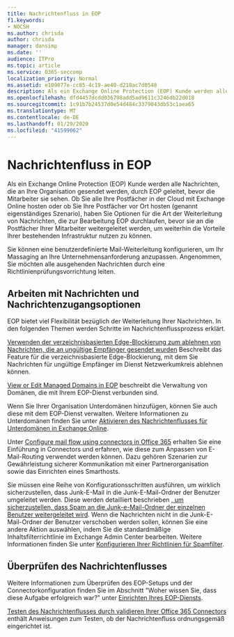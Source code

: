 ```yaml
---
title: Nachrichtenfluss in EOP
f1.keywords:
- NOCSH
ms.author: chrisda
author: chrisda
manager: dansimp
ms.date: ''
audience: ITPro
ms.topic: article
ms.service: O365-seccomp
localization_priority: Normal
ms.assetid: e109077e-cc85-4c19-ae40-d218ac7d0548
description: Als ein Exchange Online Protection (EOP) Kunde werden alle Nachrichten, die an Ihre Organisation gesendet werden, durch EOP geleitet, bevor die Mitarbeiter sie sehen. Ob Sie alle Ihre Postfächer in der Cloud mit Exchange Online hosten oder ob Sie Ihre Postfächer vor Ort hosten (genannt eigenständiges Szenario), haben Sie Optionen für die Art der Weiterleitung von Nachrichten, die zur Bearbeitung EOP durchlaufen, bevor sie an die Postfächer Ihrer Mitarbeiter weitergeleitet werden, um weiterhin die Vorteile Ihrer bestehenden Infrastruktur nutzen zu können.
ms.openlocfilehash: dfd4457dcdd036798add5ad9611c3246db22d018
ms.sourcegitcommit: 1c91b7b24537d0e54d484c3379043db53c1aea65
ms.translationtype: MT
ms.contentlocale: de-DE
ms.lasthandoff: 01/29/2020
ms.locfileid: "41599062"
---
```

# <a name="mail-flow-in-eop"></a>Nachrichtenfluss in EOP

Als ein Exchange Online Protection (EOP) Kunde werden alle Nachrichten, die an Ihre Organisation gesendet werden, durch EOP geleitet, bevor die Mitarbeiter sie sehen. Ob Sie alle Ihre Postfächer in der Cloud mit Exchange Online hosten oder ob Sie Ihre Postfächer vor Ort hosten (genannt eigenständiges Szenario), haben Sie Optionen für die Art der Weiterleitung von Nachrichten, die zur Bearbeitung EOP durchlaufen, bevor sie an die Postfächer Ihrer Mitarbeiter weitergeleitet werden, um weiterhin die Vorteile Ihrer bestehenden Infrastruktur nutzen zu können.

Sie können eine benutzerdefinierte Mail-Weiterleitung konfigurieren, um Ihr Massaging an Ihre Unternehmensanforderung anzupassen. Angenommen, Sie möchten alle ausgehenden Nachrichten durch eine Richtlinienprüfungsvorrichtung leiten.

## <a name="working-with-messages-and-message-access-options"></a>Arbeiten mit Nachrichten und Nachrichtenzugangsoptionen

EOP bietet viel Flexibilität bezüglich der Weiterleitung Ihrer Nachrichten. In den folgenden Themen werden Schritte im Nachrichtenflussprozess erklärt.

[Verwenden der verzeichnisbasierten Edge-Blockierung zum ablehnen von Nachrichten, die an ungültige Empfänger gesendet wurden](https://docs.microsoft.com/exchange/mail-flow-best-practices/use-directory-based-edge-blocking) Beschreibt das Feature für die verzeichnisbasierte Edge-Blockierung, mit dem Sie Nachrichten für ungültige Empfänger im Dienst Netzwerkumkreis ablehnen können.

[View or Edit Managed Domains in EOP](https://docs.microsoft.com/exchange/mail-flow-best-practices/manage-accepted-domains/manage-accepted-domains) beschreibt die Verwaltung von Domänen, die mit Ihrem EOP-Dienst verbunden sind.

Wenn Sie Ihrer Organisation Unterdomänen hinzufügen, können Sie auch diese mit dem EOP-Dienst verwalten. Weitere Informationen zu Unterdomänen finden Sie unter [Aktivieren des Nachrichtenflusses für Unterdomänen in Exchange Online](https://docs.microsoft.com/exchange/mail-flow-best-practices/manage-accepted-domains/enable-mail-flow-for-subdomains).

Unter [Configure mail flow using connectors in Office 365](https://docs.microsoft.com/exchange/mail-flow-best-practices/use-connectors-to-configure-mail-flow/use-connectors-to-configure-mail-flow) erhalten Sie eine Einführung in Connectors und erfahren, wie diese zum Anpassen von E-Mail-Routing verwendet werden können. Dazu gehören Szenarien zur Gewährleistung sicherer Kommunikation mit einer Partnerorganisation sowie das Einrichten eines Smarthosts.

Sie müssen eine Reihe von Konfigurationsschritten ausführen, um wirklich sicherzustellen, dass Junk-E-Mail in die Junk-E-Mail-Ordner der Benutzer umgeleitet werden. Diese werden detailliert beschrieben [, um sicherzustellen, dass Spam an die Junk-e-Mail-Ordner der einzelnen Benutzer weitergeleitet wird](ensure-that-spam-is-routed-to-each-user-s-junk-email-folder.md). Wenn die Nachrichten nicht in die Junk-E-Mail-Ordner der Benutzer verschoben werden sollen, können Sie eine andere Aktion auswählen, indem Sie die standardmäßige Inhaltsfilterrichtlinie im Exchange Admin Center bearbeiten. Weitere Informationen finden Sie unter [Konfigurieren Ihrer Richtlinien für Spamfilter](configure-your-spam-filter-policies.md).

## <a name="verify-mail-flow"></a>Überprüfen des Nachrichtenflusses

Weitere Informationen zum Überprüfen des EOP-Setups und der Connectorkonfiguration finden Sie im Abschnitt "Woher wissen Sie, dass diese Aufgabe erfolgreich war?" unter [Einrichten Ihres EOP-Diensts](set-up-your-eop-service.md).

[Testen des Nachrichtenflusses durch validieren Ihrer Office 365 Connectors](https://docs.microsoft.com/exchange/mail-flow-best-practices/test-mail-flow) enthält Anweisungen zum Testen, ob der Nachrichtenfluss ordnungsgemäß eingerichtet ist.
